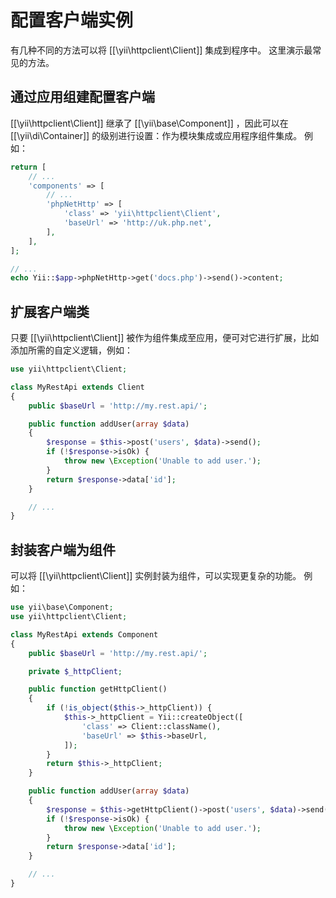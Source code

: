 配置客户端实例
=====================

有几种不同的方法可以将 [[\yii\httpclient\Client]] 集成到程序中。 这里演示最常见的方法。


## 通过应用组建配置客户端

[[\yii\httpclient\Client]] 继承了 [[\yii\base\Component]] ，因此可以在 [[\yii\di\Container]] 的级别进行设置：作为模块集成或应用程序组件集成。 例如：

```php
return [
    // ...
    'components' => [
        // ...
        'phpNetHttp' => [
            'class' => 'yii\httpclient\Client',
            'baseUrl' => 'http://uk.php.net',
        ],
    ],
];

// ...
echo Yii::$app->phpNetHttp->get('docs.php')->send()->content;
```


## 扩展客户端类

只要 [[\yii\httpclient\Client]] 被作为组件集成至应用，便可对它进行扩展，比如添加所需的自定义逻辑，例如：

```php
use yii\httpclient\Client;

class MyRestApi extends Client
{
    public $baseUrl = 'http://my.rest.api/';

    public function addUser(array $data)
    {
        $response = $this->post('users', $data)->send();
        if (!$response->isOk) {
            throw new \Exception('Unable to add user.');
        }
        return $response->data['id'];
    }

    // ...
}
```


## 封装客户端为组件

可以将 [[\yii\httpclient\Client]] 实例封装为组件，可以实现更复杂的功能。 例如：

```php
use yii\base\Component;
use yii\httpclient\Client;

class MyRestApi extends Component
{
    public $baseUrl = 'http://my.rest.api/';

    private $_httpClient;

    public function getHttpClient()
    {
        if (!is_object($this->_httpClient)) {
            $this->_httpClient = Yii::createObject([
                'class' => Client::className(),
                'baseUrl' => $this->baseUrl,
            ]);
        }
        return $this->_httpClient;
    }

    public function addUser(array $data)
    {
        $response = $this->getHttpClient()->post('users', $data)->send();
        if (!$response->isOk) {
            throw new \Exception('Unable to add user.');
        }
        return $response->data['id'];
    }

    // ...
}
```

